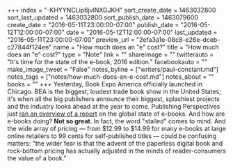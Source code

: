 +++
index = "-KHYYNCLip6jvlNXGJKH"
sort_create_date = 1463032800
sort_last_updated = 1463032800
sort_publish_date = 1463079600
create_date = "2016-05-11T23:00:00-07:00"
publish_date = "2016-05-12T12:00:00-07:00"
date = "2016-05-12T12:00:00-07:00"
last_updated = "2016-05-11T23:00:00-07:00"
preview_url = "2efa3a1e-08c8-e26e-dceb-c27844f124ee"
name = "How much does an \"e\" cost?"
title = "How much does an \"e\" cost?"
type = "Note"
link = ""
shareimage = ""
twitterauto = "It's time for the state of the e-book, 2016 edition."
facebookauto = ""
make_image_tweet = "False"
notes_byline = ["writers/paul-constant.md"]
notes_tags = ["notes/how-much-does-an-e-cost.md"]
notes_about = ""
books = ""
+++
Yesterday, Book Expo America officially launched in Chicago. BEA is the biggest, loudest trade book show in the United States; it's when all the big publishers announce their biggest, splashiest projects and the industry looks ahead at the year to come. Publishing Perspectives just [ran an overview of a report](http://publishingperspectives.com/2016/05/as-bea-opens-a-new-global-ebook-report-on-a-mercurial-world-market/#.VzQZ598rIkg) on the global state of e-books. And how are e-books doing? **Not so great**. In fact, the word "stalled" comes to mind. And the wide array of pricing — from $12.99 to $14.99 for many e-books at large online retailers to 99 cents for self-published titles —  could be confusing matters: "the wider fear is that the advent of the paperless digital book and rock-bottom pricing has actually adjusted in the minds of reader-consumers the value of a book."

